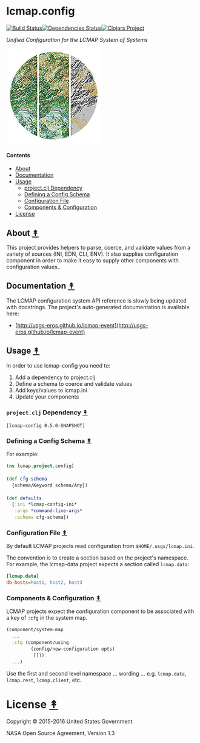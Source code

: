 # lcmap.config

[![Build Status][travis-badge]][travis][![Dependencies Status][deps-badge]][deps][![Clojars Project][clojars-badge]][clojars]

*Unified Configuration for the LCMAP System of Systems*

[![LCMAP open source project logo][lcmap-logo]][lcmap-logo-large]


#### Contents

* [About](#about-)
* [Documentation](#documentation-)
* [Usage](#usage-)
  * [project.clj Dependency](#projectclj-dependency-)
  * [Defining a Config Schema](#defining-a-config-schema-)
  * [Configuration File](#configuration-file-)
  * [Components & Configuration](#components--configuration-)
* [License](#license-)


## About [&#x219F;](#contents)

This project provides helpers to parse, coerce, and validate values from a variety of sources (INI, EDN, CLI, ENV). It also supplies configuration component in order to make it easy to supply other components with configuration values..


## Documentation [&#x219F;](#contents)

The LCMAP configuration system API reference is slowly being updated with
docstrings.  The project's auto-generated documentation is available here:

* [http://usgs-eros.github.io/lcmap-event](http://usgs-eros.github.io/lcmap-event)


## Usage [&#x219F;](#contents)

In order to use lcmap-config you need to:

1. Add a dependency to project.clj
2. Define a schema to coerce and validate values
3. Add keys/values to lcmap.ini
4. Update your components


### ``project.clj`` Dependency [&#x219F;](#contents)

```
[lcmap-config 0.5.0-SNAPSHOT]
```


### Defining a Config Schema [&#x219F;](#contents)

For example:

```clj
(ns lcmap.project.config)

(def cfg-schema
  {schema/Keyword schema/Any})

(def defaults
  {:ini *lcmap-config-ini*
   :args *command-line-args*
   :schema cfg-schema})
```


### Configuration File [&#x219F;](#contents)

By default LCMAP projects read configuration from `$HOME/.usgs/lcmap.ini`.

The convention is to create a section based on the project's namespace. For example, the lcmap-data project expects a section called `lcmap.data`:

```ini
[lcmap.data]
db-hosts=host1, host2, host3
```

### Components & Configuration [&#x219F;](#contents)

LCMAP projects expect the configuration component to be associated with a key of `:cfg` in the system map.

```clj
(component/system-map
  ...
  :cfg (component/using
         (config/new-configuration opts)
          []))
  ...)
```


Use the first and second level namespace ... wording ... e.g. `lcmap.data`, `lcmap.rest`, `lcmap.client`, etc.


# License [&#x219F;](#contents)

Copyright © 2015-2016 United States Government

NASA Open Source Agreement, Version 1.3


<!-- Named page links below: /-->

[travis]: https://travis-ci.org/USGS-EROS/lcmap-config
[travis-badge]: https://travis-ci.org/USGS-EROS/lcmap-config.png?branch=master
[deps]: http://jarkeeper.com/usgs-eros/lcmap-config
[deps-badge]: http://jarkeeper.com/usgs-eros/lcmap-config/status.svg
[lcmap-logo]: https://raw.githubusercontent.com/USGS-EROS/lcmap-system/master/resources/images/lcmap-logo-1-250px.png
[lcmap-logo-large]: https://raw.githubusercontent.com/USGS-EROS/lcmap-system/master/resources/images/lcmap-logo-1-1000px.png
[clojars]: https://clojars.org/gov.usgs.eros/lcmap-config
[clojars-badge]: https://img.shields.io/clojars/v/gov.usgs.eros/lcmap-config.svg
[tag-badge]: https://img.shields.io/github/tag/usgs-eros/lcmap-config.svg?maxAge=2592000
[tag]: https://github.com/usgs-eros/lcmap-config/tags
